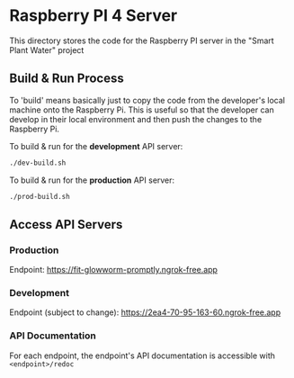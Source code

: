 # Raspberry PI 4 Server
This directory stores the code for the Raspberry PI server in the "Smart Plant Water" project

## Build & Run Process
To 'build' means basically just to copy the code from the developer's local machine onto the Raspberry Pi. This is useful so that the developer can develop in their local environment and then push the changes to the Raspberry Pi.

To build & run for the **development** API server:
```sh
./dev-build.sh
```

To build & run for the **production** API server:
```sh
./prod-build.sh
```

## Access API Servers
### Production
Endpoint: https://fit-glowworm-promptly.ngrok-free.app
### Development 
Endpoint (subject to change): https://2ea4-70-95-163-60.ngrok-free.app
### API Documentation
For each endpoint, the endpoint's API documentation is accessible with `<endpoint>/redoc`